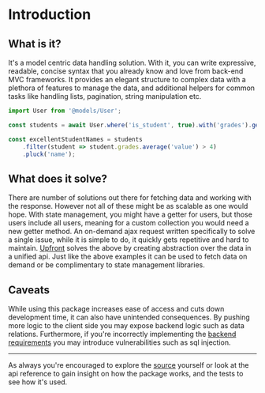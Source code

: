 # Introduction

## What is it?
It's a model centric data handling solution. With it, you can write expressive, readable, concise syntax that you already know and love from back-end MVC frameworks. It provides an elegant structure to complex data with a plethora of features to manage the data, and additional helpers for common tasks like handling lists, pagination, string manipulation etc.

```ts
import User from '@models/User';

const students = await User.where('is_student', true).with('grades').get();

const excellentStudentNames = students
    .filter(student => student.grades.average('value') > 4)
    .pluck('name');
```

## What does it solve?
There are number of solutions out there for fetching data and working with the response. However not all of these might be as scalable as one would hope. With state management, you might have a getter for users, but those users include all users, meaning for a custom collection you would need a new getter method. An on-demand ajax request written specifically to solve a single issue, while it is simple to do, it quickly gets repetitive and hard to maintain. [Upfront](./installation.md) solves the above by creating abstraction over the data in a unified api. Just like the above examples it can be used to fetch data on demand or be complimentary to state management libraries.

## Caveats
While using this package increases ease of access and cuts down development time, it can also have unintended consequences. By pushing more logic to the client side you may expose backend logic such as data relations. Furthermore, if you're incorrectly implementing the [backend requirements](./installation.md#backend-requirements) you may introduce vulnerabilities such as sql injection.

---

As always you're encouraged to explore the [source](https://github.com/upfrontjs/framework) yourself or look at the api reference to gain insight on how the package works, and the tests to see how it's used.

